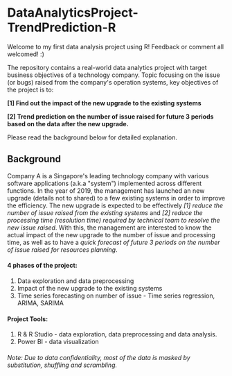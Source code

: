# DataAnalyticsProject-TrendPrediction-R
Welcome to my first data analysis project using R! Feedback or comment all welcomed! :)

The repository contains a real-world data analytics project with target business objectives of a technology company. Topic focusing on the issue (or bugs) raised from the company's operation systems, key objectives of the project is to:

**[1] Find out the impact of the new upgrade to the existing systems**

**[2] Trend prediction on the number of issue raised for future 3 periods based on the data after the new upgrade.** 

Please read the background below for detailed explanation. 


## Background
Company A is a Singapore's leading technology company with various software applications (a.k.a "system") implemented across different functions. In the year of 2019, the management has launched an new upgrade (details not to shared) to a few existing systems in order to improve the efficiency. The new upgrade is expected to be effectively *[1] reduce the number of issue raised from the existing systems* and *[2] reduce the processing time (resolution time) required by technical team to resolve the new issue raised*. With this, the management are interested to know the actual impact of the new upgrade to the number of issue and processing time, as well as to have a *quick forecast of future 3 periods on the number of issue raised for resources planning*. 

#### **4 phases of the project:**
1. Data exploration and data preprocessing
2. Impact of the new upgrade to the existing systems
3. Time series forecasting on number of issue - Time series regression, ARIMA, SARIMA


#### **Project Tools:**
1. R & R Studio - data exploration, data preprocessing and data analysis. 
2. Power BI - data visualization 

###### Note: Due to data confidentiality, most of the data is masked by substitution, shuffling and scrambling. 
